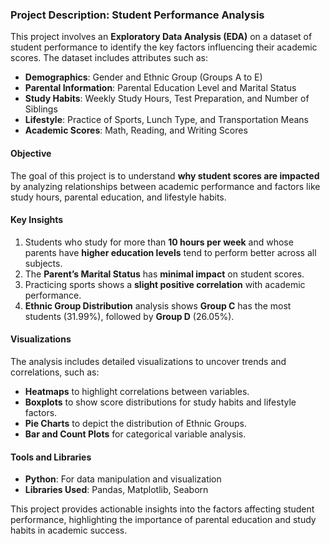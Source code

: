 ### Project Description: Student Performance Analysis

This project involves an **Exploratory Data Analysis (EDA)** on a dataset of student performance to identify the key factors influencing their academic scores. The dataset includes attributes such as:

- **Demographics**: Gender and Ethnic Group (Groups A to E)
- **Parental Information**: Parental Education Level and Marital Status
- **Study Habits**: Weekly Study Hours, Test Preparation, and Number of Siblings
- **Lifestyle**: Practice of Sports, Lunch Type, and Transportation Means
- **Academic Scores**: Math, Reading, and Writing Scores  

#### **Objective**  
The goal of this project is to understand **why student scores are impacted** by analyzing relationships between academic performance and factors like study hours, parental education, and lifestyle habits.

#### **Key Insights**  
1. Students who study for more than **10 hours per week** and whose parents have **higher education levels** tend to perform better across all subjects.  
2. The **Parent’s Marital Status** has **minimal impact** on student scores.  
3. Practicing sports shows a **slight positive correlation** with academic performance.  
4. **Ethnic Group Distribution** analysis shows **Group C** has the most students (31.99%), followed by **Group D** (26.05%).

#### **Visualizations**  
The analysis includes detailed visualizations to uncover trends and correlations, such as:  
- **Heatmaps** to highlight correlations between variables.  
- **Boxplots** to show score distributions for study habits and lifestyle factors.  
- **Pie Charts** to depict the distribution of Ethnic Groups.  
- **Bar and Count Plots** for categorical variable analysis.

#### **Tools and Libraries**  
- **Python**: For data manipulation and visualization  
- **Libraries Used**: Pandas, Matplotlib, Seaborn  

This project provides actionable insights into the factors affecting student performance, highlighting the importance of parental education and study habits in academic success.
